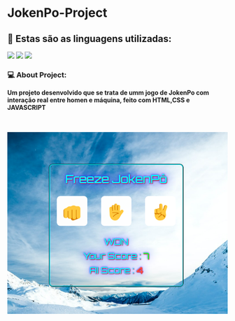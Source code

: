 # JokenPo-Project
<h2> 🌱 Estas são as linguagens utilizadas:</h2>
<img src="https://img.shields.io/badge/HTML5-E34F26?style=for-the-badge&logo=html5&logoColor=white" />
<img src="https://img.shields.io/badge/CSS3-1572B6?style=for-the-badge&logo=css3&logoColor=white" />
<img src="https://img.shields.io/badge/JavaScript-F7DF1E?style=for-the-badge&logo=javascript&logoColor=black" />

<h3> 💻 About Project:</h3>
<p><b> Um projeto desenvolvido que se trata de umm jogo de JokenPo com interação real entre homen e máquina, feito com HTML,CSS e JAVASCRIPT </b></p>

<br>
<br>
<img src="https://github.com/ChristianFulco/JokenPo-Project/blob/main/Projeto%20Fun%C3%A7%C3%A3o/assets/JokenP%C3%B4-Project.png">
